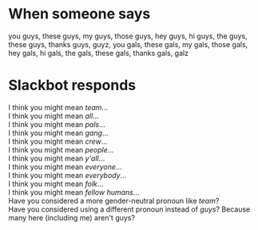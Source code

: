# When someone says

you guys, these guys, my guys, those guys, hey guys, hi guys, the guys, these guys, thanks guys, guyz, you gals, these gals, my gals, those gals, hey gals, hi gals, the gals, these gals, thanks gals, galz


# Slackbot responds

I think you might mean *team*…  
I think you might mean *all*…  
I think you might mean *pals*…  
I think you might mean *gang*…  
I think you might mean *crew*…  
I think you might mean *people*…  
I think you might mean *y'all*…  
I think you might mean *everyone*…  
I think you might mean *everybody*…  
I think you might mean *folk*…  
I think you might mean *fellow humans*…  
Have you considered a more gender-neutral pronoun like *team*?  
Have you considered using a different pronoun instead of *guys*? Because many here (including me) aren't guys?  

